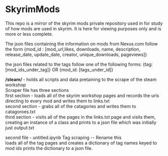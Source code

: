 # SkyrimMods

This repo is a mirror of the skyrim mods private repository used in for study of how mods are used in skyrim. It is here for viewing purposes only and is more or less complete. 

The json files containing the information on mods from Nexus.com follow the form {mod_id : [mod_url,likes, downloads, name, description, release_date, update_date, creator, unique_downloads, pageviews]}

the json files related to the tags follow one of the following forms:
  {tag: [mod_ids_under_tag]} OR
  {mod_id: [tags_under_id]}




<b> /steam/ </b> - holds all scripts and data pretaining to the scrape of the steam workshop <br />
  Scraper file has three sections <br />
    first section - loads all of the skyrim workshop pages and records the urls directing to every mod and writes them to links.txt <br />
    second section - grabs all of the catagories and writes them to catagoroes.txt <br />
    third section - visits all of the pages in the links.txt page and visits them, creating an instance of a class and prints to a json file which was initially just output.txt <br />
    
  second file - untitled.ipynb Tag scraping -- Rename this <br />
    loads all of the tag pages and creates a dictionary of tag names keyed to mod ids prints the dictionary to a json file. <br />

